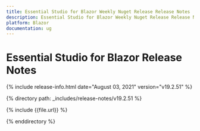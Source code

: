 ```yaml
---
title: Essential Studio for Blazor Weekly Nuget Release Release Notes  
description: Essential Studio for Blazor Weekly Nuget Release Release Notes  
platform: Blazor
documentation: ug
---
```


# Essential Studio for Blazor  Release Notes  

{% include release-info.html date="August 03, 2021"  version="v19.2.51" %} 

{% directory path: _includes/release-notes/v19.2.51 %}

{% include {{file.url}} %}

{% enddirectory %}

